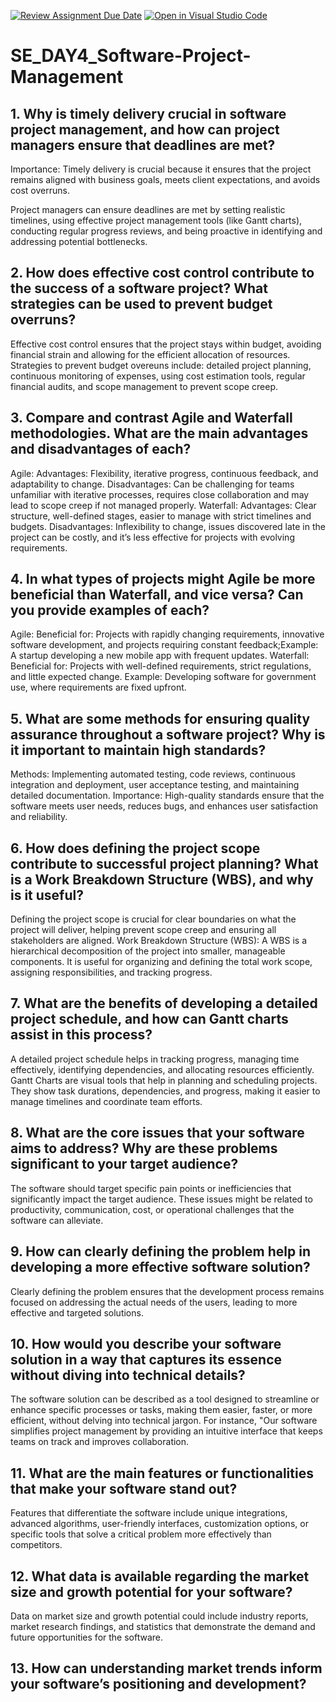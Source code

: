 [![Review Assignment Due Date](https://classroom.github.com/assets/deadline-readme-button-22041afd0340ce965d47ae6ef1cefeee28c7c493a6346c4f15d667ab976d596c.svg)](https://classroom.github.com/a/9pw6JKcu)
[![Open in Visual Studio Code](https://classroom.github.com/assets/open-in-vscode-2e0aaae1b6195c2367325f4f02e2d04e9abb55f0b24a779b69b11b9e10269abc.svg)](https://classroom.github.com/online_ide?assignment_repo_id=15711232&assignment_repo_type=AssignmentRepo)
# SE_DAY4_Software-Project-Management
## 1. Why is timely delivery crucial in software project management, and how can project managers ensure that deadlines are met?

Importance: Timely delivery is crucial because it ensures that the project remains aligned with business goals, meets client expectations, and avoids cost overruns.

 Project managers can ensure deadlines are met by setting realistic timelines, using effective project management tools (like Gantt charts), conducting regular progress reviews, and being proactive in identifying and addressing potential bottlenecks.

## 2. How does effective cost control contribute to the success of a software project? What strategies can be used to prevent budget overruns?

Effective cost control ensures that the project stays within budget, avoiding financial strain and allowing for the efficient allocation of resources.
Strategies to prevent budget overeuns include: detailed project planning, continuous monitoring of expenses, using cost estimation tools, regular financial audits, and scope management to prevent scope creep.

## 3. Compare and contrast Agile and Waterfall methodologies. What are the main advantages and disadvantages of each?
Agile:
Advantages: Flexibility, iterative progress, continuous feedback, and adaptability to change.
Disadvantages: Can be challenging for teams unfamiliar with iterative processes, requires close collaboration and may lead to scope creep if not managed properly.
Waterfall:
Advantages: Clear structure, well-defined stages, easier to manage with strict timelines and budgets.
Disadvantages: Inflexibility to change, issues discovered late in the project can be costly, and it’s less effective for projects with evolving requirements.

## 4. In what types of projects might Agile be more beneficial than Waterfall, and vice versa? Can you provide examples of each?
Agile:
Beneficial for: Projects with rapidly changing requirements, innovative software development, and projects requiring constant feedback;Example: A startup developing a new mobile app with frequent updates.
Waterfall:
Beneficial for: Projects with well-defined requirements, strict regulations, and little expected change. Example: Developing software for government use, where requirements are fixed upfront.

## 5. What are some methods for ensuring quality assurance throughout a software project? Why is it important to maintain high standards?

Methods: Implementing automated testing, code reviews, continuous integration and deployment, user acceptance testing, and maintaining detailed documentation.
Importance: High-quality standards ensure that the software meets user needs, reduces bugs, and enhances user satisfaction and reliability.

## 6. How does defining the project scope contribute to successful project planning? What is a Work Breakdown Structure (WBS), and why is it useful?

 Defining the project scope is crucial for clear boundaries on what the project will deliver, helping prevent scope creep and ensuring all stakeholders are aligned.
Work Breakdown Structure (WBS): A WBS is a hierarchical decomposition of the project into smaller, manageable components. It is useful for organizing and defining the total work scope, assigning responsibilities, and tracking progress.

## 7. What are the benefits of developing a detailed project schedule, and how can Gantt charts assist in this process?

A detailed project schedule helps in tracking progress, managing time effectively, identifying dependencies, and allocating resources efficiently.
Gantt Charts are visual tools that help in planning and scheduling projects. They show task durations, dependencies, and progress, making it easier to manage timelines and coordinate team efforts.

## 8. What are the core issues that your software aims to address? Why are these problems significant to your target audience?

The software should target specific pain points or inefficiencies that significantly impact the target audience. These issues might be related to productivity, communication, cost, or operational challenges that the software can alleviate.

## 9. How can clearly defining the problem help in developing a more effective software solution?

Clearly defining the problem ensures that the development process remains focused on addressing the actual needs of the users, leading to more effective and targeted solutions.

## 10. How would you describe your software solution in a way that captures its essence without diving into technical details?

The software solution can be described as a tool designed to streamline or enhance specific processes or tasks, making them easier, faster, or more efficient, without delving into technical jargon. For instance, "Our software simplifies project management by providing an intuitive interface that keeps teams on track and improves collaboration.

## 11. What are the main features or functionalities that make your software stand out?

Features that differentiate the software include unique integrations, advanced algorithms, user-friendly interfaces, customization options, or specific tools that solve a critical problem more effectively than competitors.

## 12. What data is available regarding the market size and growth potential for your software?

Data on market size and growth potential could include industry reports, market research findings, and statistics that demonstrate the demand and future opportunities for the software.

## 13. How can understanding market trends inform your software’s positioning and development?

